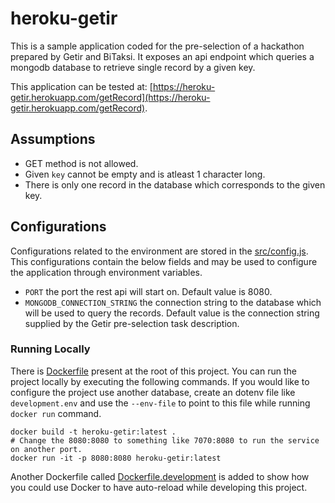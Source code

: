 # heroku-getir
This is a sample application coded for the pre-selection of a hackathon prepared by Getir and BiTaksi. It exposes an api endpoint which queries a mongodb database to retrieve single record by a given key.

This application can be tested at: [https://heroku-getir.herokuapp.com/getRecord](https://heroku-getir.herokuapp.com/getRecord).

## Assumptions
- GET method is not allowed.
- Given `key` cannot be empty and is atleast 1 character long.
- There is only one record in the database which corresponds to the given key.

## Configurations
Configurations related to the environment are stored in the [src/config.js](./src/config.js). This configurations contain the below fields and may be used to configure the application through environment variables.

- `PORT` the port the rest api will start on. Default value is 8080.
- `MONGODB_CONNECTION_STRING` the connection string to the database which will be used to query the records. Default value is the connection string supplied by the Getir pre-selection task description.

### Running Locally
There is [Dockerfile](./Dockerfile) present at the root of this project. You can run the project locally by executing the following commands. If you would like to configure the project use another database, create an dotenv file like `development.env` and use the `--env-file` to point to this file while running `docker run` command.

```
docker build -t heroku-getir:latest .
# Change the 8080:8080 to something like 7070:8080 to run the service on another port.
docker run -it -p 8080:8080 heroku-getir:latest
```

Another Dockerfile called [Dockerfile.development](./Dockerfile.development) is added to show how you could use Docker to have auto-reload while developing this project.
